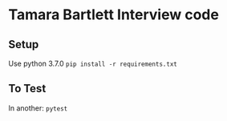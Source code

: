 # Tamara Bartlett Interview code

## Setup
Use python 3.7.0
`pip install -r requirements.txt`


## To Test
In another: `pytest`
